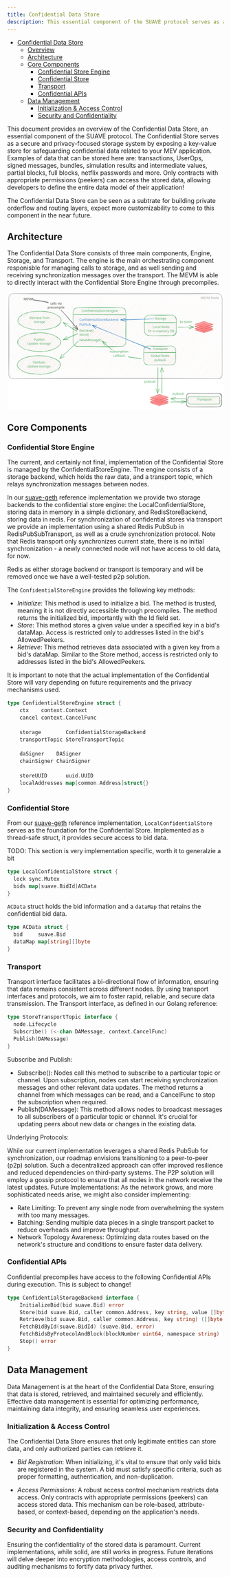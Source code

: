 ```yaml
---
title: Confidential Data Store
description: This essential component of the SUAVE protocol serves as a secure and privacy-focused storage system.
---
```


<!-- TOC -->

- [Confidential Data Store](#confidential-data-store)
    - [Overview](#overview)
    - [Architecture](#architecture)
    - [Core Components](#core-components)
        - [Confidential Store Engine](#confidential-store-engine)
        - [Confidential Store](#confidential-store)
        - [Transport](#transport)
        - [Confidential APIs](#confidential-apis)
    - [Data Management](#data-management)
        - [Initialization & Access Control](#initialization--access-control)
        - [Security and Confidentiality](#security-and-confidentiality)

<!-- /TOC -->

This document provides an overview of the Confidential Data Store, an essential component of the SUAVE protocol. The Confidential Store serves as a secure and privacy-focused storage system by exposing a key-value store for safeguarding confidential data related to your MEV application. Examples of data that can be stored here are: transactions, UserOps, signed messages, bundles, simulation results and intermediate values, partial blocks, full blocks, netflix passwords and more. Only contracts with appropriate permissions (peekers) can access the stored data, allowing developers to define the entire data model of their application!

The Confidential Data Store can be seen as a subtrate for building private orderflow and routing layers, expect more customizability to come to this component in the near future.

## Architecture

The Confidential Data Store consists of three main components, Engine, Storage, and Transport. The engine is the main orchestrating component responisble for managing calls to storage, and as well sending and receiving synchronization messages over the transport. The MEVM is able to directly interact with the Confidential Store Engine through precompiles.

![Confidential Data Store Diagram](/assets/rigil_confidential_data_store.svg)

## Core Components

### Confidential Store Engine

The current, and certainly not final, implementation of the Confidential Store is managed by the ConfidentialStoreEngine. The engine consists of a storage backend, which holds the raw data, and a transport topic, which relays synchronization messages between nodes.

In our [suave-geth](https://github.com/flashbots/suave-geth/tree/main)  reference implementation we provide two storage backends to the confidential store engine: the LocalConfidentialStore, storing data in memory in a simple dictionary, and RedisStoreBackend, storing data in redis. For synchronization of confidential stores via transport we provide an implementation using a shared Redis PubSub in RedisPubSubTransport, as well as a crude synchronization protocol. Note that Redis transport only synchronizes current state, there is no initial synchronization - a newly connected node will not have access to old data, for now.

Redis as either storage backend or transport is temporary and will be removed once we have a well-tested p2p solution.

The `ConfidentialStoreEngine` provides the following key methods:

- *Initialize*: This method is used to initialize a bid. The method is trusted, meaning it is not directly accessible through precompiles. The method returns the initialized bid, importantly with the Id field set.
- *Store*: This method stores a given value under a specified key in a bid's dataMap. Access is restricted only to addresses listed in the bid's AllowedPeekers.
- *Retrieve*: This method retrieves data associated with a given key from a bid's dataMap. Similar to the Store method, access is restricted only to addresses listed in the bid's AllowedPeekers.

It is important to note that the actual implementation of the Confidential Store will vary depending on future requirements and the privacy mechanisms used.

```go
type ConfidentialStoreEngine struct {
	ctx    context.Context
	cancel context.CancelFunc

	storage        ConfidentialStorageBackend
	transportTopic StoreTransportTopic

	daSigner    DASigner
	chainSigner ChainSigner

	storeUUID      uuid.UUID
	localAddresses map[common.Address]struct{}
}
```

### Confidential Store

From our [suave-geth](https://github.com/flashbots/suave-geth/tree/main) reference implementation, `LocalConfidentialStore` serves as the foundation for the Confidential Store. Implemented as a thread-safe struct, it provides secure access to bid data.

TODO: This section is very implementation specific, worth it to generalzie a bit

```go
type LocalConfidentialStore struct {
  lock sync.Mutex
  bids map[suave.BidId]ACData
}
```

`ACData` struct holds the bid information and a `dataMap` that retains the confidential bid data.

```go
type ACData struct {
  bid     suave.Bid
  dataMap map[string][]byte
}
```

### Transport

Transport interface facilitates a bi-directional flow of information, ensuring that data remains consistent across different nodes. By using transport interfaces and protocols, we aim to foster rapid, reliable, and secure data transmission.
The Transport interface, as defined in our Golang reference:


```go
type StoreTransportTopic interface {
  node.Lifecycle
  Subscribe() (<-chan DAMessage, context.CancelFunc)
  Publish(DAMessage)
}
```

Subscribe and Publish:
* Subscribe(): Nodes call this method to subscribe to a particular topic or channel. Upon subscription, nodes can start receiving synchronization messages and other relevant data updates. The method returns a channel from which messages can be read, and a CancelFunc to stop the subscription when required.
* Publish(DAMessage): This method allows nodes to broadcast messages to all subscribers of a particular topic or channel. It's crucial for updating peers about new data or changes in the existing data.

Underlying Protocols:

While our current implementation leverages a shared Redis PubSub for synchronization, our roadmap envisions transitioning to a peer-to-peer (p2p) solution. Such a decentralized approach can offer improved resilience and reduced dependencies on third-party systems. The P2P solution will employ a gossip protocol to ensure that all nodes in the network receive the latest updates.
Future Implementations:
As the network grows, and more sophisticated needs arise, we might also consider implementing:
* Rate Limiting: To prevent any single node from overwhelming the system with too many messages.
* Batching: Sending multiple data pieces in a single transport packet to reduce overheads and improve throughput.
* Network Topology Awareness: Optimizing data routes based on the network's structure and conditions to ensure faster data delivery.


### Confidential APIs

Confidential precompiles have access to the following Confidential APIs during execution. This is subject to change!

```go
type ConfidentialStorageBackend interface {
	InitializeBid(bid suave.Bid) error
	Store(bid suave.Bid, caller common.Address, key string, value []byte) (suave.Bid, error)
	Retrieve(bid suave.Bid, caller common.Address, key string) ([]byte, error)
	FetchBidById(suave.BidId) (suave.Bid, error)
	FetchBidsByProtocolAndBlock(blockNumber uint64, namespace string) []suave.Bid
	Stop() error
}
```

## Data Management

Data Management is at the heart of the Confidential Data Store, ensuring that data is stored, retrieved, and maintained securely and efficiently. Effective data management is essential for optimizing performance, maintaining data integrity, and ensuring seamless user experiences.

### Initialization & Access Control

The Confidential Data Store ensures that only legitimate entities can store data, and only authorized parties can retrieve it.

- *Bid Registration*: When initializing, it's vital to ensure that only valid bids are registered in the system. A bid must satisfy specific criteria, such as proper formatting, authentication, and non-duplication.

- *Access Permissions*: A robust access control mechanism restricts data access. Only contracts with appropriate permissions (peekers) can access stored data. This mechanism can be role-based, attribute-based, or context-based, depending on the application's needs.

### Security and Confidentiality

Ensuring the confidentiality of the stored data is paramount. Current implementations, while solid, are still works in progress. Future iterations will delve deeper into encryption methodologies, access controls, and auditing mechanisms to fortify data privacy further.









